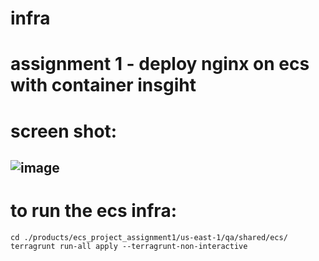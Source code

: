 # infra
# assignment 1 - deploy nginx on ecs with container insgiht 
# screen shot:
![image](https://github.com/user-attachments/assets/a946a611-831f-49ec-9f76-fa964ca96d2c)
------
# to run the ecs infra:

    cd ./products/ecs_project_assignment1/us-east-1/qa/shared/ecs/
    terragrunt run-all apply --terragrunt-non-interactive
